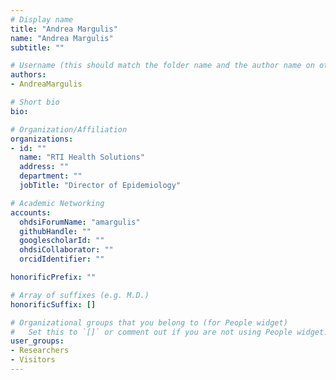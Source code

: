 ```yaml
---
# Display name
title: "Andrea Margulis"
name: "Andrea Margulis"
subtitle: ""

# Username (this should match the folder name and the author name on other pages)
authors:
- AndreaMargulis

# Short bio
bio:

# Organization/Affiliation
organizations:
- id: ""
  name: "RTI Health Solutions"
  address: ""
  department: ""
  jobTitle: "Director of Epidemiology"

# Academic Networking
accounts:
  ohdsiForumName: "amargulis"
  githubHandle: ""
  googlescholarId: ""
  ohdsiCollaborator: ""
  orcidIdentifier: ""

honorificPrefix: ""

# Array of suffixes (e.g. M.D.)
honorificSuffix: []

# Organizational groups that you belong to (for People widget)
#   Set this to `[]` or comment out if you are not using People widget.
user_groups:
- Researchers
- Visitors
---
```

